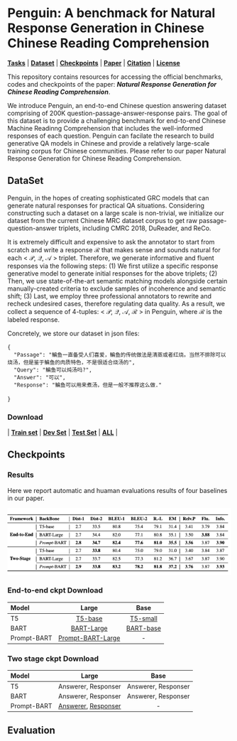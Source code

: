 # Penguin: A benchmack for Natural Response Generation in Chinese Chinese Reading Comprehension

[**Tasks**](#task-description) | [**Dataset**](#dataset) | [**Checkpoints**](#Checkpoints) |
[**Paper**](https://arxiv.org/abs/2010.04898) |
[**Citation**](#citation) | [**License**](#license)

This repository contains resources for accessing the official benchmarks, codes and checkpoints of the paper:  ***Natural Response Generation for Chinese Reading Comprehension***.

We introduce Penguin, an end-to-end Chinese question answering dataset comprising of 200K question-passage-answer-response pairs. The goal of this dataset is to provide a challenging benchmark for end-to-end Chinese Machine Readinng Comprehension that includes the well-informed responses of each question. 
Penguin can facilate the research to build generative QA models in Chinese and provide a relatively large-scale training corpus for Chinese communities.
Please refer to our paper Natural Response Generation for Chinese Reading Comprehension.


## DataSet
Penguin, in the hopes of creating sophisticated  GRC models that can generate natural responses for practical QA situations. Considering constructing such a  dataset on a large scale is non-trivial, we initialize our dataset  from the current Chinese MRC dataset corpus to get raw passage-question-answer  triplets, including CMRC 2018, DuReader, and ReCo.

It is extremely difficult and expensive to ask the annotator to start from scratch and write a response $\mathcal{R}$ that makes sense and sounds natural for each < $\mathcal{P}$, $\mathcal{Q}$, $\mathcal{A}$ > triplet.
Therefore, we  generate informative and fluent responses via the following steps: (1) We first utilize a specific response generative model to generate initial responses for the above triplets; (2) Then, we use state-of-the-art semantic matching models alongside certain manually-created criteria to exclude samples of incoherence and semantic shift; (3) Last, we employ three professional annotators to rewrite and recheck undesired cases, therefore regulating data quality. As a result, we collect a sequence of 4-tuples: < $\mathcal{P}$, $\mathcal{Q}$, $\mathcal{A}$, $\mathcal{R}$ > in Penguin, where $\mathcal{R}$ is the labeled response. 

Concretely, we store our dataset in json files:


```
{
  "Passage": "鳊鱼一直备受人们喜爱，鳊鱼的传统做法是清蒸或者红烧。当然不排除可以烧汤，但是鉴于鳊鱼的肉质特色，不是很适合烧汤的",
  "Query": "鳊鱼可以炖汤吗?",
  "Answer": "可以",
  "Response": "鳊鱼可以用来煮汤，但是一般不推荐这么做."
  
}
```

### Download

| [**Train set**](https://hkustgz-my.sharepoint.com/:u:/g/personal/nchen022_connect_hkust-gz_edu_cn/Eap8XkQG5vtLqSMUu_hl_KYB6HVKLL8pE9Btai0a42tTZg?e=dEDxjM) |  [**Dev Set**](https://hkustgz-my.sharepoint.com/:u:/g/personal/nchen022_connect_hkust-gz_edu_cn/EUpD_pVCmoxCk6WJ1xrsbKoBe6FYsw_JkbhlyQg2uPVUJw?e=RnrZRP) | [**Test Set**](https://hkustgz-my.sharepoint.com/:u:/g/personal/nchen022_connect_hkust-gz_edu_cn/Efk3gpSyEqVAn8Ht9ILrnWkBwJQ1S8qjIs3Ss9naa34wuw?e=3tCjUi) | [**ALL**](https://hkustgz-my.sharepoint.com/:f:/g/personal/nchen022_connect_hkust-gz_edu_cn/EppmIwPoQOtGk0FYUYVgr6QB-n4tDq6pSvD0sX0q9QJcOg?e=31vJlx) |


## Checkpoints

### Results
Here we report automatic and huaman evaluations results of four baselines in our paper.

![](Results.png) 

### End-to-end ckpt Download

|Model |  Large| Base | 
| :----- | :-------------------:| :------------------: |
| T5 | [T5-base](https://hkustgz-my.sharepoint.com/:u:/g/personal/nchen022_connect_hkust-gz_edu_cn/EcPEH2XnnqJNhHL5z45kmAwB01xEk0S0x6EErKHUvu5i-g?e=WqD00C)  | [T5-small](https://hkustgz-my.sharepoint.com/:u:/g/personal/nchen022_connect_hkust-gz_edu_cn/EcPEH2XnnqJNhHL5z45kmAwB01xEk0S0x6EErKHUvu5i-g?e=WqD00C) | 
| BART | [BART-Large](https://hkustgz-my.sharepoint.com/:u:/g/personal/nchen022_connect_hkust-gz_edu_cn/EcPEH2XnnqJNhHL5z45kmAwB01xEk0S0x6EErKHUvu5i-g?e=WqD00C)  | [BART-base](https://hkustgz-my.sharepoint.com/:u:/g/personal/nchen022_connect_hkust-gz_edu_cn/EcPEH2XnnqJNhHL5z45kmAwB01xEk0S0x6EErKHUvu5i-g?e=WqD00C) | 
| Prompt-BART | [Prompt-BART-Large](https://hkustgz-my.sharepoint.com/:f:/g/personal/nchen022_connect_hkust-gz_edu_cn/EjrfcimBm01EnQUUdqkntfQB7Ox9FDaB9JvsfC9GC4N88w?e=trpxZd)  | -| 

### Two stage ckpt Download
|Model |  Large| Base | 
| :----- | :-------------------:| :------------------: |
| T5 | Answerer, Responser  | Answerer, Responser | 
| BART | Answerer, Responser  | Answerer, Responser | 
| Prompt-BART | [Answerer](https://hkustgz-my.sharepoint.com/:u:/g/personal/nchen022_connect_hkust-gz_edu_cn/EaXUFwRe9fZBsQr92jiObL8BlZ04bSKqMzSFxkXjCv9x1Q?e=QtLTQi), [Responser](https://hkustgz-my.sharepoint.com/:u:/g/personal/nchen022_connect_hkust-gz_edu_cn/EVQyZwn9ERdOqVGJ7MCJohEBtU5RBr5foLap1xzj8VK71w?e=lwy1rp)  | -| 

## Evaluation

